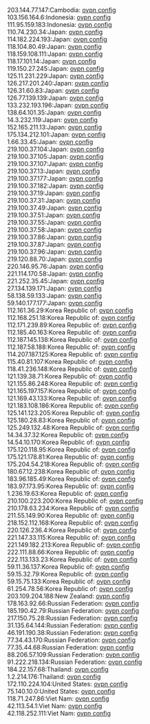 203.144.77.147:Cambodia: [ovpn config](vpn/203_144_77_147.ovpn)  
103.156.164.6:Indonesia: [ovpn config](vpn/103_156_164_6.ovpn)  
111.95.159.183:Indonesia: [ovpn config](vpn/111_95_159_183.ovpn)  
110.74.230.34:Japan: [ovpn config](vpn/110_74_230_34.ovpn)  
114.182.224.193:Japan: [ovpn config](vpn/114_182_224_193.ovpn)  
118.104.80.49:Japan: [ovpn config](vpn/118_104_80_49.ovpn)  
118.159.108.111:Japan: [ovpn config](vpn/118_159_108_111.ovpn)  
118.17.101.14:Japan: [ovpn config](vpn/118_17_101_14.ovpn)  
119.150.27.245:Japan: [ovpn config](vpn/119_150_27_245.ovpn)  
125.11.231.229:Japan: [ovpn config](vpn/125_11_231_229.ovpn)  
126.217.201.240:Japan: [ovpn config](vpn/126_217_201_240.ovpn)  
126.31.60.83:Japan: [ovpn config](vpn/126_31_60_83.ovpn)  
126.77.139.139:Japan: [ovpn config](vpn/126_77_139_139.ovpn)  
133.232.193.196:Japan: [ovpn config](vpn/133_232_193_196.ovpn)  
138.64.101.35:Japan: [ovpn config](vpn/138_64_101_35.ovpn)  
14.3.232.119:Japan: [ovpn config](vpn/14_3_232_119.ovpn)  
152.165.211.13:Japan: [ovpn config](vpn/152_165_211_13.ovpn)  
175.134.212.101:Japan: [ovpn config](vpn/175_134_212_101.ovpn)  
1.66.33.45:Japan: [ovpn config](vpn/1_66_33_45.ovpn)  
219.100.37.104:Japan: [ovpn config](vpn/219_100_37_104.ovpn)  
219.100.37.105:Japan: [ovpn config](vpn/219_100_37_105.ovpn)  
219.100.37.107:Japan: [ovpn config](vpn/219_100_37_107.ovpn)  
219.100.37.13:Japan: [ovpn config](vpn/219_100_37_13.ovpn)  
219.100.37.177:Japan: [ovpn config](vpn/219_100_37_177.ovpn)  
219.100.37.182:Japan: [ovpn config](vpn/219_100_37_182.ovpn)  
219.100.37.19:Japan: [ovpn config](vpn/219_100_37_19.ovpn)  
219.100.37.31:Japan: [ovpn config](vpn/219_100_37_31.ovpn)  
219.100.37.49:Japan: [ovpn config](vpn/219_100_37_49.ovpn)  
219.100.37.51:Japan: [ovpn config](vpn/219_100_37_51.ovpn)  
219.100.37.55:Japan: [ovpn config](vpn/219_100_37_55.ovpn)  
219.100.37.58:Japan: [ovpn config](vpn/219_100_37_58.ovpn)  
219.100.37.86:Japan: [ovpn config](vpn/219_100_37_86.ovpn)  
219.100.37.87:Japan: [ovpn config](vpn/219_100_37_87.ovpn)  
219.100.37.96:Japan: [ovpn config](vpn/219_100_37_96.ovpn)  
219.120.88.70:Japan: [ovpn config](vpn/219_120_88_70.ovpn)  
220.146.95.76:Japan: [ovpn config](vpn/220_146_95_76.ovpn)  
221.114.170.58:Japan: [ovpn config](vpn/221_114_170_58.ovpn)  
221.252.35.45:Japan: [ovpn config](vpn/221_252_35_45.ovpn)  
27.134.139.171:Japan: [ovpn config](vpn/27_134_139_171.ovpn)  
58.138.59.133:Japan: [ovpn config](vpn/58_138_59_133.ovpn)  
59.140.177.177:Japan: [ovpn config](vpn/59_140_177_177.ovpn)  
112.161.36.29:Korea Republic of: [ovpn config](vpn/112_161_36_29.ovpn)  
112.168.251.18:Korea Republic of: [ovpn config](vpn/112_168_251_18.ovpn)  
112.171.239.89:Korea Republic of: [ovpn config](vpn/112_171_239_89.ovpn)  
112.185.40.163:Korea Republic of: [ovpn config](vpn/112_185_40_163.ovpn)  
112.187.145.138:Korea Republic of: [ovpn config](vpn/112_187_145_138.ovpn)  
112.187.58.188:Korea Republic of: [ovpn config](vpn/112_187_58_188.ovpn)  
114.207.187.125:Korea Republic of: [ovpn config](vpn/114_207_187_125.ovpn)  
115.40.81.107:Korea Republic of: [ovpn config](vpn/115_40_81_107.ovpn)  
118.41.236.148:Korea Republic of: [ovpn config](vpn/118_41_236_148.ovpn)  
121.139.38.71:Korea Republic of: [ovpn config](vpn/121_139_38_71.ovpn)  
121.155.86.248:Korea Republic of: [ovpn config](vpn/121_155_86_248.ovpn)  
121.165.197.157:Korea Republic of: [ovpn config](vpn/121_165_197_157.ovpn)  
121.169.43.133:Korea Republic of: [ovpn config](vpn/121_169_43_133.ovpn)  
121.183.108.186:Korea Republic of: [ovpn config](vpn/121_183_108_186.ovpn)  
125.141.123.205:Korea Republic of: [ovpn config](vpn/125_141_123_205.ovpn)  
125.180.28.83:Korea Republic of: [ovpn config](vpn/125_180_28_83.ovpn)  
125.249.132.48:Korea Republic of: [ovpn config](vpn/125_249_132_48.ovpn)  
14.34.37.32:Korea Republic of: [ovpn config](vpn/14_34_37_32.ovpn)  
14.54.10.170:Korea Republic of: [ovpn config](vpn/14_54_10_170.ovpn)  
175.120.118.95:Korea Republic of: [ovpn config](vpn/175_120_118_95.ovpn)  
175.121.178.81:Korea Republic of: [ovpn config](vpn/175_121_178_81.ovpn)  
175.204.54.218:Korea Republic of: [ovpn config](vpn/175_204_54_218.ovpn)  
180.67.12.238:Korea Republic of: [ovpn config](vpn/180_67_12_238.ovpn)  
183.96.185.49:Korea Republic of: [ovpn config](vpn/183_96_185_49.ovpn)  
183.97.173.95:Korea Republic of: [ovpn config](vpn/183_97_173_95.ovpn)  
1.236.19.63:Korea Republic of: [ovpn config](vpn/1_236_19_63.ovpn)  
210.100.223.200:Korea Republic of: [ovpn config](vpn/210_100_223_200.ovpn)  
210.178.63.234:Korea Republic of: [ovpn config](vpn/210_178_63_234.ovpn)  
211.55.149.90:Korea Republic of: [ovpn config](vpn/211_55_149_90.ovpn)  
218.152.112.168:Korea Republic of: [ovpn config](vpn/218_152_112_168.ovpn)  
220.126.236.4:Korea Republic of: [ovpn config](vpn/220_126_236_4.ovpn)  
221.147.33.115:Korea Republic of: [ovpn config](vpn/221_147_33_115.ovpn)  
221.149.182.213:Korea Republic of: [ovpn config](vpn/221_149_182_213.ovpn)  
222.111.88.66:Korea Republic of: [ovpn config](vpn/222_111_88_66.ovpn)  
222.113.133.23:Korea Republic of: [ovpn config](vpn/222_113_133_23.ovpn)  
59.11.36.137:Korea Republic of: [ovpn config](vpn/59_11_36_137.ovpn)  
59.15.32.79:Korea Republic of: [ovpn config](vpn/59_15_32_79.ovpn)  
59.15.75.133:Korea Republic of: [ovpn config](vpn/59_15_75_133.ovpn)  
61.254.78.56:Korea Republic of: [ovpn config](vpn/61_254_78_56.ovpn)  
203.109.204.188:New Zealand: [ovpn config](vpn/203_109_204_188.ovpn)  
178.163.92.66:Russian Federation: [ovpn config](vpn/178_163_92_66.ovpn)  
185.190.42.79:Russian Federation: [ovpn config](vpn/185_190_42_79.ovpn)  
217.150.75.28:Russian Federation: [ovpn config](vpn/217_150_75_28.ovpn)  
31.135.64.144:Russian Federation: [ovpn config](vpn/31_135_64_144.ovpn)  
46.191.190.38:Russian Federation: [ovpn config](vpn/46_191_190_38.ovpn)  
77.34.43.170:Russian Federation: [ovpn config](vpn/77_34_43_170.ovpn)  
77.35.44.68:Russian Federation: [ovpn config](vpn/77_35_44_68.ovpn)  
88.206.57.109:Russian Federation: [ovpn config](vpn/88_206_57_109.ovpn)  
91.222.218.134:Russian Federation: [ovpn config](vpn/91_222_218_134.ovpn)  
184.22.157.68:Thailand: [ovpn config](vpn/184_22_157_68.ovpn)  
1.2.214.176:Thailand: [ovpn config](vpn/1_2_214_176.ovpn)  
172.110.224.104:United States: [ovpn config](vpn/172_110_224_104.ovpn)  
75.140.10.0:United States: [ovpn config](vpn/75_140_10_0.ovpn)  
118.71.247.86:Viet Nam: [ovpn config](vpn/118_71_247_86.ovpn)  
42.113.54.1:Viet Nam: [ovpn config](vpn/42_113_54_1.ovpn)  
42.118.252.111:Viet Nam: [ovpn config](vpn/42_118_252_111.ovpn)  

